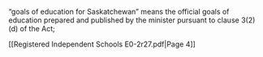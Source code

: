 “goals of education for Saskatchewan” means the official goals of education
prepared and published by the minister pursuant to clause 3(2)(d) of the Act;

[[Registered Independent Schools E0-2r27.pdf|Page 4]]